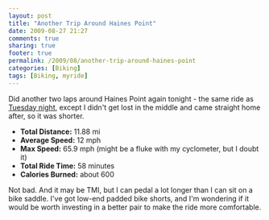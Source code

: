 ```yaml
---
layout: post
title: "Another Trip Around Haines Point"
date: 2009-08-27 21:27
comments: true
sharing: true
footer: true
permalink: /2009/08/another-trip-around-haines-point
categories: [Biking]
tags: [Biking, myride]
---
```

Did another two laps around Haines Point again tonight - the same ride as [Tuesday night](/2009/08/i-feel-goooood), except I didn't get lost in the middle and came straight home after, so it was shorter.

* **Total Distance:** 11.88 mi
* **Average Speed:** 12 mph
* **Max Speed:** 65.9 mph (might be a fluke with my cyclometer, but I doubt it)
* **Total Ride Time:** 58 minutes
* **Calories Burned:** about 600

Not bad.  And it may be TMI, but I can pedal a lot longer than I can sit on a bike saddle.  I've got low-end padded bike shorts, and I'm wondering if it would be worth investing in a better pair to make the ride more comfortable.
